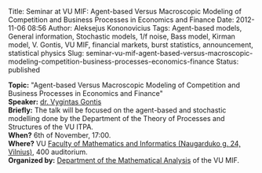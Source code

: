 Title: Seminar at VU MIF: Agent-based Versus Macroscopic Modeling of Competition and Business Processes in Economics and Finance
Date: 2012-11-06 08:56
Author: Aleksejus Kononovicius
Tags: Agent-based models, General information, Stochastic models, 1/f noise, Bass model, Kirman model, V. Gontis, VU MIF, financial markets, burst statistics, announcement, statistical physics
Slug: seminar-vu-mif-agent-based-versus-macroscopic-modeling-competition-business-processes-economics-finance
Status: published

**Topic:**
"Agent-based Versus Macroscopic Modeling of Competition and Business
Processes in Economics and Finance"  
**Speaker:** [dr. Vygintas Gontis](http://gontis.eu/en/)  
**Briefly:** The talk will be focused on the agent-based and stochastic
modelling done by the Department of the Theory of Processes and
Structures of the VU ITPA.  
**When?** 6th of November, 17:00.  
**Where?** VU [Faculty of Mathematics and Informatics (Naugarduko g. 24,
Vilnius)](http://www.mif.vu.lt), 400 auditorium.  
**Organized by:** [Department of the Mathematical
Analysis](http://www.mif.vu.lt/katedros/mak/) of the VU MIF.
